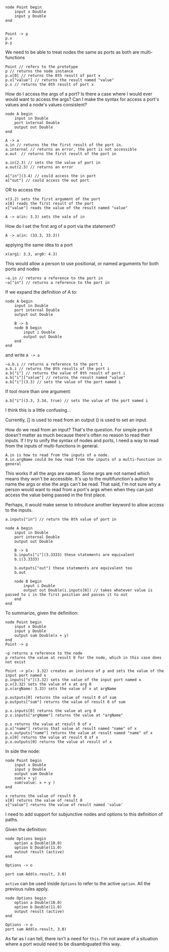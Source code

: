```
node Point begin
	input x Double
	input y Double
end


Point -> p
p.x
p.y
```

We need to be able to treat nodes the same as ports as both are multi-functions

```
Point // refers to the prototype
p // returns the node instance
p.x[0] // returns the 0th result of port x
p.x["value"] // returns the result named "value"
p.x // returns the 0th result of port x
```
How do I access the args of a port?
Is there a case where I would ever would want to access the args?
Can I make the syntax for access a port's values and a node's values consistent?

```
node A begin
	input in Double
	port internal Double
	output out Double
end

A -> a
a.in // returns the the first result of the port in.
a.internal // returns an error, the port is not accessible
a.out  // returns the first result of the port in

a.in(2.3) // sets the the value of port in
a.out(2.3) // returns an error

a["in"](3.4) // could access the in port
a["out"] // could access the out port
```

OR to access the 

```
x(3.2) sets the first argument of the port
x[0] reads the first result of the port
x["value"] reads the value of the result named "value"

A -> a(in: 3.3) sets the vale of in
```

How do I set the first arg of a port via the statement?

```
A -> a(in: (33.3, 33.3))
```
applying the same idea to a port

```
x(arg1: 3.3, arg0: 4.3)
```

This would allow a person to use positional, or named arguments for both ports and nodes

```
~a.in // returns a reference to the port in
~a["in"] // returns a reference to the port in
```

If we expand the definition of A to:

```
node A begin
	input in Double
	port internal Double
	output out Double

	B -> b
	node B begin
		input i Double
		output out Double
	end
end
```

and write `A -> a`

```
~a.b.i // returns a reference to the port i
a.b.i // returns the 0th results of the port i
a.b["i"] // returns the value of 0th result of port i
a.b["i"]["value"] // returns the result named "value"
a.b["i"](3.3) // sets the value of the port named i
```

If tool more than one argument:

```
a.b["i"](3.3, 3.34, true) // sets the value of the port named i
```

I think this is a little confusing...

Currently, [<value>] is used to read from an output
(<value>) is used to set an input.

How do we read from an input? That's the question. For simple ports it doesn't matter
as much because there's often no reason to read their inputs. If I try to unify
the syntax of nodes and ports, I need a way to read from the inputs of multi-functions
in general.

```
A.in is how to read from the inputs of a node.
A.in.argName could be how read from the inputs of a multi-function in general
```

This works if all the args are named. Some args are not named which means they
won't be accessible. It's up to the multifunction's author to name the args or
else the args can't be read. That said, I'm not sure why a person would want to
read from a port's args when when they can just access the value being passed in
the first place.

Perhaps, it would make sense to introduce another keyword to allow access to the
inputs. 

```
a.inputs["in"] // return the 0th value of port in
```

```
node A begin
	input in Double
	port internal Double
	output out Double

	B -> b
	b.inputs["i"](3.3333) these statements are equivalent
	b.i(3.3333)
	
	b.outputs["out"] these statements are equivalent too
	b.out

	node B begin
		input i Double
		output out Double(i.inputs[0]) // takes whatever value is passed to i in the first position and passes it to out
	end
end
```

To summarize, given the definition:

```
node Point begin
	input x Double
	input y Double
	output sum Double(x + y)
end
Point -> p

~p returns a reference to the node
p returns the value at result 0 for the node, which in this case does not exist

Point -> p(x: 3.32) creates an instance of p and sets the value of the input port named x
p.inputs["x"](3.32) sets the value of the input port named x
p.x(3.32) sets the value of x at arg 0
p.x(argName: 3.33) sets the value of x at argName

p.outputs[0] returns the value of result 0 of sum
p.outputs["sum"] returns the value of result 0 of sum

p.x.inputs[0] returns the value at arg 0
p.x.inputs["argName"] returns the value at "argName"

p.x returns the value at result 0 of x
p.x["name"] returns that value at result named "name" of x
p.x.outputs["name"] returns the value at result named "name" of x
p.x[0] returns the value at result 0 of x
p.x.outputs[0] returns the value at result of x
```

In side the node:

```
node Point begin
	input x Double
	input y Double
	output sum Double
	sum(x + y)
	sum(value: x + y )
end

x returns the value of result 0
x[0] returns the value of result 0
x["value"] returns the value of result named 'value'
```

I need to add support for subjunctive nodes and options to this definition of paths.

Given the definition:

```
node Options begin
	option a Double(10.0)
	option b Double(11.0)
	outout result (active)
end	

Options -> o

port sum Add(o.result, 3.0)
```

`active` can be used inside `Options` to refer to the active `option`. All the
previous rules apply.

```
node Options begin
	option a Double(10.0)
	option b Double(11.0)
	output result (active)
end	

Options -> o
port sum Add(o.result, 3.0)
```
As far as I can tell, there isn't a need for `this`. I'm not aware of a situation
where a port would need to be disambiguated this way.
